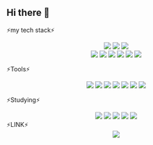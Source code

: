 ## Hi there 👋


⚡my tech stack⚡
<div align='center'>
    <img src="https://img.shields.io/badge/html5-E34F26?style=flat-square&logo=html5&logoColor=white"/>
    <img src="https://img.shields.io/badge/javascript-F7DF1E?style=flat-square&logo=javascript&logoColor=white"/>
    <img src="https://img.shields.io/badge/css3-1572B6?style=flat-square&logo=css3&logoColor=white"/>
</div>
    
<div align='center'>
    <img src="https://img.shields.io/badge/c-A8B9CC?style=flat-square&logo=c&logoColor=white"/>
    <img src="https://img.shields.io/badge/springboot-6DB33F?style=flat-square&logo=springboot&logoColor=white"/>
    <img src="https://img.shields.io/badge/spring-6DB33F?style=flat-square&logo=spring&logoColor=white"/>
    <img src="https://img.shields.io/badge/Python-3776AB?style=flat-square&logo=Python&logoColor=white"/>
    <img src="https://img.shields.io/badge/MySQL-4479A1?style=flat-square&logo=MySQL&logoColor=white"/>
    <img src="https://img.shields.io/badge/gradle-02303A?style=flat-square&logo=gradle&logoColor=white"/>
</div>

⚡Tools⚡
<div align='center'>
    <img src="https://img.shields.io/badge/eclipseide-2C2255?style=flat-square&logo=eclipseide&logoColor=white"/>
    <img src="https://img.shields.io/badge/git-F05032?style=flat-square&logo=git&logoColor=white"/>
    <img src="https://img.shields.io/badge/github-181717?style=flat-square&logo=github&logoColor=white"/>
    <img src="https://img.shields.io/badge/notion-000000?style=flat-square&logo=notion&logoColor=white"/>
    <img src="https://img.shields.io/badge/googlecolab-F9AB00?style=flat-square&logo=googlecolab&logoColor=white"/>
    <img src="https://img.shields.io/badge/jira-0052CC?style=flat-square&logo=jira&logoColor=white"/>
    <img src="https://img.shields.io/badge/slack-4A154B?style=flat-square&logo=slack&logoColor=white"/>
</div>

⚡Studying⚡
<div align='center'>
    <img src="https://img.shields.io/badge/react-20232a?style=for-the-badge&logo=react&logoColor=61DAFB"/>
    <img src="https://img.shields.io/badge/github-181717?style=flat-square&logo=github&logoColor=white"/>
    <img src="https://img.shields.io/badge/notion-000000?style=flat-square&logo=notion&logoColor=white"/>
    <img src="https://img.shields.io/badge/jira-0052CC?style=flat-square&logo=jira&logoColor=white"/>
    <img src="https://img.shields.io/badge/slack-4A154B?style=flat-square&logo=slack&logoColor=white"/>
</div>
⚡LINK⚡
<div align='center'>
    <a href="https://dnwndus.tistory.com/"><img src="https://img.shields.io/badge/tistory-000000?style=flat-square&logo=tistory&logoColor=white"/></a>
</div>
